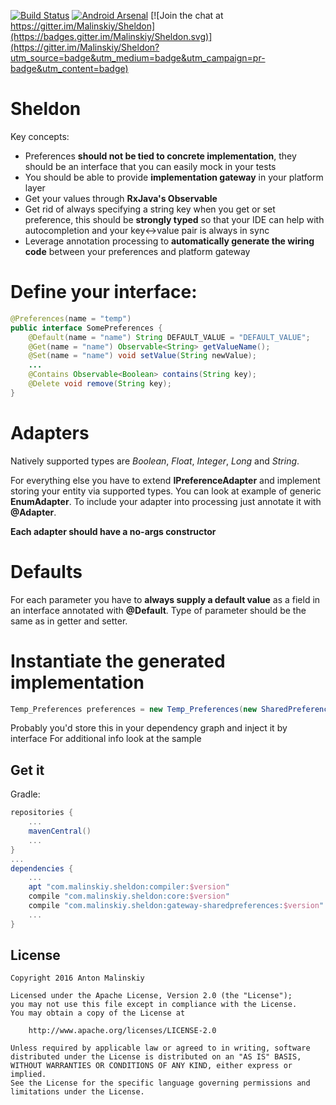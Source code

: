 [![Build Status](https://travis-ci.org/Malinskiy/Sheldon.svg?branch=master)](https://travis-ci.org/Malinskiy/Sheldon) [![Android Arsenal](https://img.shields.io/badge/Android%20Arsenal-Sheldon-green.svg?style=true)](https://android-arsenal.com/details/1/3378) [![Join the chat at https://gitter.im/Malinskiy/Sheldon](https://badges.gitter.im/Malinskiy/Sheldon.svg)](https://gitter.im/Malinskiy/Sheldon?utm_source=badge&utm_medium=badge&utm_campaign=pr-badge&utm_content=badge)

# Sheldon
Key concepts:

* Preferences **should not be tied to concrete implementation**, they should be an interface 
 that you can easily mock in your tests
* You should be able to provide **implementation gateway** in your platform layer
* Get your values through **RxJava's Observable**
* Get rid of always specifying a string key when you get or set preference, this should be **strongly typed**
 so that your IDE can help with autocompletion and your key<->value pair is always in sync
* Leverage annotation processing to **automatically generate the wiring code** between your preferences and platform gateway 
 
# Define your interface:

```java
@Preferences(name = "temp")
public interface SomePreferences {
    @Default(name = "name") String DEFAULT_VALUE = "DEFAULT_VALUE";
    @Get(name = "name") Observable<String> getValueName();
    @Set(name = "name") void setValue(String newValue);
    ...
    @Contains Observable<Boolean> contains(String key);
    @Delete void remove(String key);
}
```

# Adapters
Natively supported types are *Boolean*, *Float*, *Integer*, *Long* and *String*.
 
For everything else you have to extend **IPreferenceAdapter** and implement storing your
entity via supported types. You can look at example of generic **EnumAdapter**.
To include your adapter into processing just annotate it with **@Adapter**.

**Each adapter should have a no-args constructor**

# Defaults
For each parameter you have to **always supply a default value** as a field in an interface annotated with **@Default**.
Type of parameter should be the same as in getter and setter.

# Instantiate the generated implementation
```java
Temp_Preferences preferences = new Temp_Preferences(new SharedPreferencesGatewayBuilder(contextRef));
```

Probably you'd store this in your dependency graph and inject it by interface
For additional info look at the sample

## Get it

Gradle:
```groovy
repositories {
    ...
    mavenCentral()
    ...
}
...
dependencies {
    ...
    apt "com.malinskiy.sheldon:compiler:$version"
    compile "com.malinskiy.sheldon:core:$version"
    compile "com.malinskiy.sheldon:gateway-sharedpreferences:$version"
    ...
}
```

## License

```
Copyright 2016 Anton Malinskiy

Licensed under the Apache License, Version 2.0 (the "License");
you may not use this file except in compliance with the License.
You may obtain a copy of the License at

    http://www.apache.org/licenses/LICENSE-2.0
    
Unless required by applicable law or agreed to in writing, software
distributed under the License is distributed on an "AS IS" BASIS,
WITHOUT WARRANTIES OR CONDITIONS OF ANY KIND, either express or implied.
See the License for the specific language governing permissions and   limitations under the License.
```
